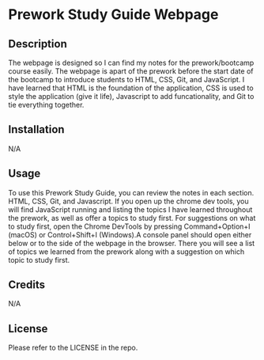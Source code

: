 # Prework Study Guide Webpage

## Description

The webpage is designed so I can find my notes for the prework/bootcamp course easily. The webpage is apart of the prework before the start date of the bootcamp to introduce students to HTML, CSS, Git, and JavaScript. I have learned that HTML is the foundation of the application, CSS is used to style the application (give it life), Javascript to add funcationality, and Git to tie everything together.


## Installation

N/A

## Usage

To use this Prework Study Guide, you can review the notes in each section. HTML, CSS, Git, and Javascript. If you open up the chrome dev tools, you will find JavaScript running and listing the topics I have learned throughout the prework, as well as offer a topics to study first. For suggestions on what to study first, open the Chrome DevTools by pressing Command+Option+I (macOS) or Control+Shift+I (Windows).A console panel should open either below or to the side of the webpage in the browser. There you will see a list of topics we learned from the prework along with a suggestion on which topic to study first.


## Credits

N/A

## License

Please refer to the LICENSE in the repo.



